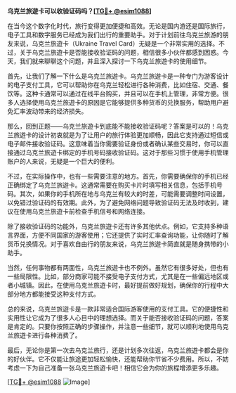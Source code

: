 **乌克兰旅遊卡可以收验证码吗？[[TG💪+ @esim1088](https://t.me/s/esim1088)]**

在当今这个数字化时代，旅行变得更加便捷和高效。无论是国内游还是国际旅行，电子工具和数字服务已经成为我们出行的重要助手。对于计划前往乌克兰旅游的朋友来说，乌克兰旅遊卡（Ukraine Travel Card）无疑是一个非常实用的选择。不过，关于乌克兰旅遊卡是否能接收验证码的问题，相信很多小伙伴都感到困惑。今天，我们就来聊聊这个问题，并且深入探讨一下乌克兰旅遊卡的使用细节。

首先，让我们了解一下什么是乌克兰旅遊卡。乌克兰旅遊卡是一种专门为游客设计的电子支付工具，它可以帮助你在乌克兰轻松进行各种消费，比如住宿、交通、餐饮等。这种卡通常可以通过在线平台购买，并且可以在手机上管理，非常方便。很多人选择使用乌克兰旅遊卡的原因是它能够提供多种货币的兑换服务，帮助用户避免汇率波动带来的经济损失。

那么，回到正题——乌克兰旅遊卡到底能不能接收验证码呢？答案是可以的！乌克兰旅遊卡的设计初衷就是为了让用户的旅行体验更加顺畅，因此它支持通过短信或电子邮件接收验证码。这意味着当你需要验证身份或者确认某些交易时，你可以直接通过乌克兰旅遊卡绑定的手机号码接收验证码。这对于那些习惯于使用手机管理账户的人来说，无疑是一个巨大的便利。

不过，在实际操作中，也有一些需要注意的地方。首先，你需要确保你的手机已经正确绑定了乌克兰旅遊卡。这通常需要在购买卡片时填写相关信息，包括手机号码。其次，如果你的手机所在地与乌克兰有较大的时差，可能需要调整时间设置，以免错过验证码的有效期。此外，为了避免网络问题导致验证码无法及时收到，建议在使用乌克兰旅遊卡前检查手机信号和网络连接。

除了接收验证码的功能外，乌克兰旅遊卡还有许多其他优点。例如，它支持多种语言界面，方便不同国家的游客使用；它还提供了实时汇率查询功能，让你随时了解货币兑换情况。对于喜欢自由行的朋友来说，乌克兰旅遊卡简直就是随身携带的小助手。

当然，任何事物都有两面性，乌克兰旅遊卡也不例外。虽然它有很多好处，但也有一些局限性。比如，部分商家可能不接受电子支付方式，尤其是在一些偏远地区或者小城镇。因此，在使用乌克兰旅遊卡时，最好提前做好规划，确保你的行程中大部分地方都能接受这种支付方式。

总的来说，乌克兰旅遊卡是一款非常适合国际游客使用的支付工具。它的便捷性和实用性让它成为了很多人心目中的理想选择。而关于能否接收验证码的问题，答案是肯定的。只要你按照正确的步骤操作，并注意一些细节，就可以顺利地使用乌克兰旅遊卡进行各种消费了。

最后，无论你是第一次去乌克兰旅行，还是计划多次往返，乌克兰旅遊卡都会是你的好伙伴。它不仅能让旅途更加轻松愉快，还能帮助你节省不少费用。所以，不妨考虑一下为自己准备一张乌克兰旅遊卡吧！相信它会为你的旅程增添更多乐趣。

[[TG💪+ @esim1088](https://t.me/s/esim1088) ![Image](https://i.postimg.cc/4NQfJmqS/Snipaste-2025-05-13-00-14-12.png)]